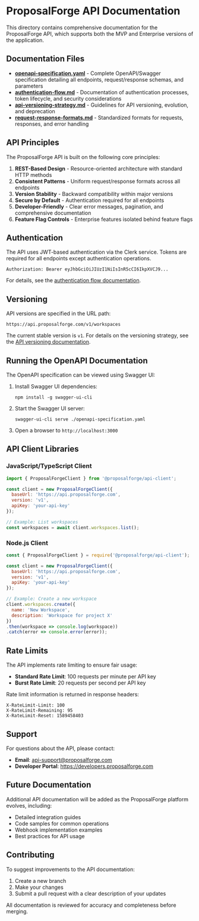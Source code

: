 # ProposalForge API Documentation

This directory contains comprehensive documentation for the ProposalForge API, which supports both the MVP and Enterprise versions of the application.

## Documentation Files

- **[openapi-specification.yaml](./openapi-specification.yaml)** - Complete OpenAPI/Swagger specification detailing all endpoints, request/response schemas, and parameters
- **[authentication-flow.md](./authentication-flow.md)** - Documentation of authentication processes, token lifecycle, and security considerations
- **[api-versioning-strategy.md](./api-versioning-strategy.md)** - Guidelines for API versioning, evolution, and deprecation
- **[request-response-formats.md](./request-response-formats.md)** - Standardized formats for requests, responses, and error handling

## API Principles

The ProposalForge API is built on the following core principles:

1. **REST-Based Design** - Resource-oriented architecture with standard HTTP methods
2. **Consistent Patterns** - Uniform request/response formats across all endpoints
3. **Version Stability** - Backward compatibility within major versions
4. **Secure by Default** - Authentication required for all endpoints
5. **Developer-Friendly** - Clear error messages, pagination, and comprehensive documentation
6. **Feature Flag Controls** - Enterprise features isolated behind feature flags

## Authentication

The API uses JWT-based authentication via the Clerk service. Tokens are required for all endpoints except authentication operations.

```
Authorization: Bearer eyJhbGciOiJIUzI1NiIsInR5cCI6IkpXVCJ9...
```

For details, see the [authentication flow documentation](./authentication-flow.md).

## Versioning

API versions are specified in the URL path:

```
https://api.proposalforge.com/v1/workspaces
```

The current stable version is `v1`. For details on the versioning strategy, see the [API versioning documentation](./api-versioning-strategy.md).

## Running the OpenAPI Documentation

The OpenAPI specification can be viewed using Swagger UI:

1. Install Swagger UI dependencies:
   ```
   npm install -g swagger-ui-cli
   ```

2. Start the Swagger UI server:
   ```
   swagger-ui-cli serve ./openapi-specification.yaml
   ```

3. Open a browser to `http://localhost:3000`

## API Client Libraries

### JavaScript/TypeScript Client

```javascript
import { ProposalForgeClient } from '@proposalforge/api-client';

const client = new ProposalForgeClient({
  baseUrl: 'https://api.proposalforge.com',
  version: 'v1',
  apiKey: 'your-api-key'
});

// Example: List workspaces
const workspaces = await client.workspaces.list();
```

### Node.js Client

```javascript
const { ProposalForgeClient } = require('@proposalforge/api-client');

const client = new ProposalForgeClient({
  baseUrl: 'https://api.proposalforge.com',
  version: 'v1',
  apiKey: 'your-api-key'
});

// Example: Create a new workspace
client.workspaces.create({
  name: 'New Workspace',
  description: 'Workspace for project X'
})
.then(workspace => console.log(workspace))
.catch(error => console.error(error));
```

## Rate Limits

The API implements rate limiting to ensure fair usage:

- **Standard Rate Limit**: 100 requests per minute per API key
- **Burst Rate Limit**: 20 requests per second per API key

Rate limit information is returned in response headers:

```
X-RateLimit-Limit: 100
X-RateLimit-Remaining: 95
X-RateLimit-Reset: 1589458403
```

## Support

For questions about the API, please contact:

- **Email**: api-support@proposalforge.com
- **Developer Portal**: https://developers.proposalforge.com

## Future Documentation

Additional API documentation will be added as the ProposalForge platform evolves, including:

- Detailed integration guides
- Code samples for common operations
- Webhook implementation examples
- Best practices for API usage

## Contributing

To suggest improvements to the API documentation:

1. Create a new branch
2. Make your changes
3. Submit a pull request with a clear description of your updates

All documentation is reviewed for accuracy and completeness before merging.